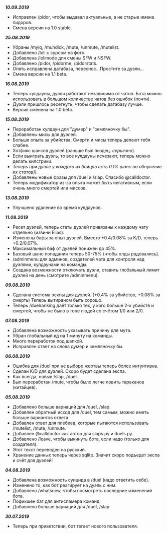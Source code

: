 ***10.09.2019***
-   Исправлен /pidor, чтобы выдавал актуальные, а не старые имена пидоров.
-   Смена версии на 1.0 stable.

***25.08.2019***
-   Убраны /myiq, /muhdick, /mute, /unmute, /mutelist.
-   Добавлено /loli c сурсом на фото.
-   Добавлена /lolimode для смены SFW и NSFW.
-   Добавлено /pidor, /pidorme, /pidorstats.
-   Опять исправлена датабаза, переснос...Простите за дуэли...
-   Смена версии на 1.1 beta.

***16.08.2019***
-   Теперь кулдауны, дуэли работают независимо от чатов. Бота можно использовать в большом количестве чатов без ошибок (почти).
-   Дуэли пришлось ресетнуть, чтобы сделать датабазу лучше.
-   Версия сменена на 1.0 beta.

***15.08.2019***
-   Переработан кулдаун для "думер" и "земляночку бы".
-   Добавлены мисы для дуэлей.
-   Больше опыта за убийства. Смерти и мисы теперь делают тебя слабее.
-   Хотфикс шансов дуэлей (раньше был пиздец. *серьезно*).
-   Если выиграть дуэль, то все кулдауны исчезают, теперь можно делать килстрики.
-   *Теперь при дуэле у каждого из бойцов есть 0.1% шанс на обнуление их статов)).*
-   Добавлены новые фразы для /duel и /slap. Спасибо @calldoctor.
-   Теперь модификатор из-за опыта может быть негативным, если очень много смертей или миссов.

***13.08.2019***
-   Улучшено удаление во время кулдаунов.

***11.08.2019*** 
-   Ресет дуэлей, теперь статы дуэлей привязаны к каждому чату отдельно (извини Elias).
-   Изменены бафы за опыт дуэлей. Вместо +0.4/0.08% за K/D, теперь +0.2/0.07%.
-   Максимальный баф от дуэлей понижен до 45%.
-   Базовый шанс попадания теперь 50-75% (чтобы олды радовались).
-   /adminmenu для админов, создателей чата для контроля над дуэлями, кулдаунами на команды. 
-   Создана возможности отключать дуэли, ставить глобальный лимит дуэлей на день (смотрите /adminmenu).

***09.08.2019*** 
-   Сделана система эскпы для дуэлей. (+0.4% за убийство, +0.08% за смерть) Теперь вытираном быть хорошо.
-   Теперь /duelranking даёт только тех, у кого больше 2-х убийств и смертей, чтобы не было в топе людей со счётом 1/0 или 2/0.
 
***07.08.2019*** 
-   Добавлена возможность указывать причину для мута.
-   Убран глобальный кд на 1 минуту на команды.
-   Много переработок под шапкой.
-   Исправлен ответ на слова думер и земляночку бы.

***06.08.2019*** 
-   Ошибка для /duel при не выборе жертвы теперь более интуитивна.
-   Сделан K/D для дуэлей. Скоро будет сделана экспа.
-   Как всегда, новые /slap, /duel.
-   Был переработан /mute, чтобы было легче ловить тараканов (китайцев).

***05.08.2019*** 
-   Добавлено больше вариаций для /duel, /slap.
-   Добавлен обратный исход для /duel, тем самым, можно иметь больше вариантов ответа.
-   Добавлен ответ для плебеев, которые пытаются использовать /mutelist, /mute, /unmute.
-   Добавлен @calldoctor как автор для slaps.py и duels.py.
-   Добавлено /leave, чтобы выкинуть бота, если надо (только для создателя).
-   Этот текст переведен на русский.
-   Хранение данных теперь через sqlite. Значит скоро подъедет экспа и счёт для дуэлей!

***04.08.2019*** 
-   Добавлена возможность суицида в /duel (надо ответить себе).
-   Изменено то, как бот реагирует на дуэль с ним.
-   Добавлено /whatsnew, чтобы посмотреть последние изменений бота.
-   Пофикшен баг для антиспамера команд.
-   Добавлено больше вариаций для /duel, /slap.

***30.07.2019***  
-   Теперь при приветствии, бот тегает нового пользователя.